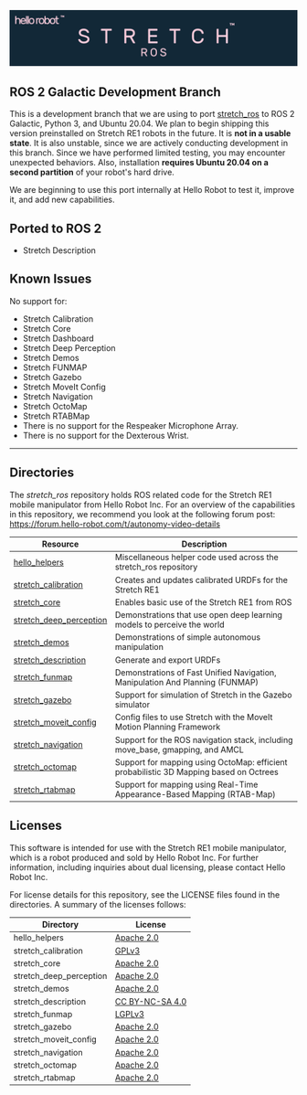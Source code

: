 ![](./images/banner.png)

## ROS 2 Galactic Development Branch

This is a development branch that we are using to port [stretch_ros](https://github.com/hello-robot/stretch_ros) to ROS 2 Galactic, Python 3, and Ubuntu 20.04. We plan to begin shipping this version preinstalled on Stretch RE1 robots in the future. It is **not in a usable state**. It is also unstable, since we are actively conducting development in this branch. Since we have performed limited testing, you may encounter unexpected behaviors. Also, installation **requires Ubuntu 20.04 on a second partition** of your robot's hard drive.

We are beginning to use this port internally at Hello Robot to test it, improve it, and add new capabilities.

## Ported to ROS 2

 - Stretch Description

## Known Issues

No support for:

 - Stretch Calibration
 - Stretch Core
 - Stretch Dashboard
 - Stretch Deep Perception
 - Stretch Demos
 - Stretch FUNMAP
 - Stretch Gazebo
 - Stretch MoveIt Config
 - Stretch Navigation
 - Stretch OctoMap
 - Stretch RTABMap
 - There is no support for the Respeaker Microphone Array.
 - There is no support for the Dexterous Wrist.

---

## Directories

The *stretch_ros* repository holds ROS related code for the Stretch RE1 mobile manipulator from Hello Robot Inc. For an overview of the capabilities in this repository, we recommend you look at the following forum post: https://forum.hello-robot.com/t/autonomy-video-details


| Resource                                                     | Description                                                  |
| ------------------------------------------------------------ | ------------------------------------------------------------ |
[hello_helpers](hello_helpers/README.md) | Miscellaneous helper code used across the stretch_ros repository
[stretch_calibration](stretch_calibration/README.md) | Creates and updates calibrated URDFs for the Stretch RE1
[stretch_core](stretch_core/README.md) | Enables basic use of the Stretch RE1 from ROS
[stretch_deep_perception](stretch_deep_perception/README.md) | Demonstrations that use open deep learning models to perceive the world
[stretch_demos](stretch_demos/README.md) | Demonstrations of simple autonomous manipulation
[stretch_description](stretch_description/README.md) | Generate and export URDFs
[stretch_funmap](stretch_funmap/README.md) | Demonstrations of Fast Unified Navigation, Manipulation And Planning (FUNMAP)
[stretch_gazebo](stretch_gazebo/README.md) | Support for simulation of Stretch in the Gazebo simulator
[stretch_moveit_config](stretch_gazebo/README.md) | Config files to use Stretch with the MoveIt Motion Planning Framework
[stretch_navigation](stretch_navigation/README.md) | Support for the ROS navigation stack, including move_base, gmapping, and AMCL
[stretch_octomap](stretch_octomap/README.md) | Support for mapping using OctoMap: efficient probabilistic 3D Mapping based on Octrees
[stretch_rtabmap](stretch_rtabmap/README.md) | Support for mapping using Real-Time Appearance-Based Mapping (RTAB-Map)

## Licenses

This software is intended for use with the Stretch RE1 mobile manipulator, which is a robot produced and sold by Hello Robot Inc. For further information, including inquiries about dual licensing, please contact Hello Robot Inc.

For license details for this repository, see the LICENSE files found in the directories. A summary of the licenses follows: 

Directory | License
--- | ---
hello_helpers | [Apache 2.0](http://www.apache.org/licenses/LICENSE-2.0)
stretch_calibration | [GPLv3](https://www.gnu.org/licenses/gpl-3.0.html)
stretch_core | [Apache 2.0](http://www.apache.org/licenses/LICENSE-2.0)
stretch_deep_perception | [Apache 2.0](http://www.apache.org/licenses/LICENSE-2.0)
stretch_demos | [Apache 2.0](http://www.apache.org/licenses/LICENSE-2.0)
stretch_description | [CC BY-NC-SA 4.0](https://creativecommons.org/licenses/by-nc-sa/4.0/)
stretch_funmap | [LGPLv3](https://www.gnu.org/licenses/lgpl-3.0.en.html)
stretch_gazebo | [Apache 2.0](http://www.apache.org/licenses/LICENSE-2.0)
stretch_moveit_config | [Apache 2.0](http://www.apache.org/licenses/LICENSE-2.0)
stretch_navigation | [Apache 2.0](http://www.apache.org/licenses/LICENSE-2.0)
stretch_octomap | [Apache 2.0](http://www.apache.org/licenses/LICENSE-2.0)
stretch_rtabmap | [Apache 2.0](http://www.apache.org/licenses/LICENSE-2.0)
